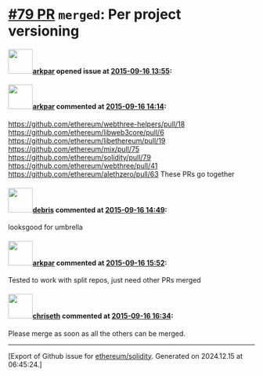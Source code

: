 # [\#79 PR](https://github.com/ethereum/solidity/pull/79) `merged`: Per project versioning

#### <img src="https://avatars.githubusercontent.com/u/9008569?v=4" width="50">[arkpar](https://github.com/arkpar) opened issue at [2015-09-16 13:55](https://github.com/ethereum/solidity/pull/79):



#### <img src="https://avatars.githubusercontent.com/u/9008569?v=4" width="50">[arkpar](https://github.com/arkpar) commented at [2015-09-16 14:14](https://github.com/ethereum/solidity/pull/79#issuecomment-140753679):

https://github.com/ethereum/webthree-helpers/pull/18
https://github.com/ethereum/libweb3core/pull/6
https://github.com/ethereum/libethereum/pull/19
https://github.com/ethereum/mix/pull/75
https://github.com/ethereum/solidity/pull/79
https://github.com/ethereum/webthree/pull/41
https://github.com/ethereum/alethzero/pull/63
These PRs go together

#### <img src="https://avatars.githubusercontent.com/u/2613714?u=59d34867cf9d3916b0ddf197271cdd5143b1aa33&v=4" width="50">[debris](https://github.com/debris) commented at [2015-09-16 14:49](https://github.com/ethereum/solidity/pull/79#issuecomment-140764487):

looksgood for umbrella

#### <img src="https://avatars.githubusercontent.com/u/9008569?v=4" width="50">[arkpar](https://github.com/arkpar) commented at [2015-09-16 15:52](https://github.com/ethereum/solidity/pull/79#issuecomment-140784236):

Tested to work with split repos, just need other PRs merged

#### <img src="https://avatars.githubusercontent.com/u/9073706?v=4" width="50">[chriseth](https://github.com/chriseth) commented at [2015-09-16 16:34](https://github.com/ethereum/solidity/pull/79#issuecomment-140796215):

Please merge as soon as all the others can be merged.


-------------------------------------------------------------------------------



[Export of Github issue for [ethereum/solidity](https://github.com/ethereum/solidity). Generated on 2024.12.15 at 06:45:24.]
